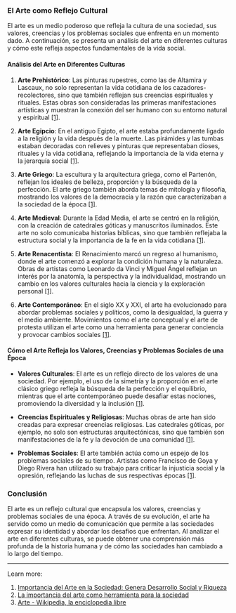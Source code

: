 ### El Arte como Reflejo Cultural

El arte es un medio poderoso que refleja la cultura de una sociedad, sus valores, creencias y los problemas sociales que enfrenta en un momento dado. A continuación, se presenta un análisis del arte en diferentes culturas y cómo este refleja aspectos fundamentales de la vida social.

#### Análisis del Arte en Diferentes Culturas

1. **Arte Prehistórico**: Las pinturas rupestres, como las de Altamira y Lascaux, no solo representan la vida cotidiana de los cazadores-recolectores, sino que también reflejan sus creencias espirituales y rituales. Estas obras son consideradas las primeras manifestaciones artísticas y muestran la conexión del ser humano con su entorno natural y espiritual [[1]](https://fundacionbotin.org/sala-de-prensa/importancia-arte-en-la-sociedad/).
    
2. **Arte Egipcio**: En el antiguo Egipto, el arte estaba profundamente ligado a la religión y la vida después de la muerte. Las pirámides y las tumbas estaban decoradas con relieves y pinturas que representaban dioses, rituales y la vida cotidiana, reflejando la importancia de la vida eterna y la jerarquía social [[1]](https://fundacionbotin.org/sala-de-prensa/importancia-arte-en-la-sociedad/).
    
3. **Arte Griego**: La escultura y la arquitectura griega, como el Partenón, reflejan los ideales de belleza, proporción y la búsqueda de la perfección. El arte griego también aborda temas de mitología y filosofía, mostrando los valores de la democracia y la razón que caracterizaban a la sociedad de la época [[1]](https://fundacionbotin.org/sala-de-prensa/importancia-arte-en-la-sociedad/).
    
4. **Arte Medieval**: Durante la Edad Media, el arte se centró en la religión, con la creación de catedrales góticas y manuscritos iluminados. Este arte no solo comunicaba historias bíblicas, sino que también reflejaba la estructura social y la importancia de la fe en la vida cotidiana [[1]](https://fundacionbotin.org/sala-de-prensa/importancia-arte-en-la-sociedad/).
    
5. **Arte Renacentista**: El Renacimiento marcó un regreso al humanismo, donde el arte comenzó a explorar la condición humana y la naturaleza. Obras de artistas como Leonardo da Vinci y Miguel Ángel reflejan un interés por la anatomía, la perspectiva y la individualidad, mostrando un cambio en los valores culturales hacia la ciencia y la exploración personal [[1]](https://fundacionbotin.org/sala-de-prensa/importancia-arte-en-la-sociedad/).
    
6. **Arte Contemporáneo**: En el siglo XX y XXI, el arte ha evolucionado para abordar problemas sociales y políticos, como la desigualdad, la guerra y el medio ambiente. Movimientos como el arte conceptual y el arte de protesta utilizan el arte como una herramienta para generar conciencia y provocar cambios sociales [[1]](https://fundacionbotin.org/sala-de-prensa/importancia-arte-en-la-sociedad/).
    

#### Cómo el Arte Refleja los Valores, Creencias y Problemas Sociales de una Época

- **Valores Culturales**: El arte es un reflejo directo de los valores de una sociedad. Por ejemplo, el uso de la simetría y la proporción en el arte clásico griego refleja la búsqueda de la perfección y el equilibrio, mientras que el arte contemporáneo puede desafiar estas nociones, promoviendo la diversidad y la inclusión [[1]](https://fundacionbotin.org/sala-de-prensa/importancia-arte-en-la-sociedad/).
    
- **Creencias Espirituales y Religiosas**: Muchas obras de arte han sido creadas para expresar creencias religiosas. Las catedrales góticas, por ejemplo, no solo son estructuras arquitectónicas, sino que también son manifestaciones de la fe y la devoción de una comunidad [[1]](https://fundacionbotin.org/sala-de-prensa/importancia-arte-en-la-sociedad/).
    
- **Problemas Sociales**: El arte también actúa como un espejo de los problemas sociales de su tiempo. Artistas como Francisco de Goya y Diego Rivera han utilizado su trabajo para criticar la injusticia social y la opresión, reflejando las luchas de sus respectivas épocas [[1]](https://fundacionbotin.org/sala-de-prensa/importancia-arte-en-la-sociedad/).
    

### Conclusión

El arte es un reflejo cultural que encapsula los valores, creencias y problemas sociales de una época. A través de su evolución, el arte ha servido como un medio de comunicación que permite a las sociedades expresar su identidad y abordar los desafíos que enfrentan. Al analizar el arte en diferentes culturas, se puede obtener una comprensión más profunda de la historia humana y de cómo las sociedades han cambiado a lo largo del tiempo.

---

Learn more:

1. [Importancia del Arte en la Sociedad: Genera Desarrollo Social y Riqueza](https://fundacionbotin.org/sala-de-prensa/importancia-arte-en-la-sociedad/)
2. [La importancia del arte como herramienta para la sociedad](https://www.elperiodico.com/es/entre-todos/participacion/la-importancia-del-arte-como-herramienta-para-la-sociedad-191849)
3. [Arte - Wikipedia, la enciclopedia libre](https://es.wikipedia.org/wiki/Arte)